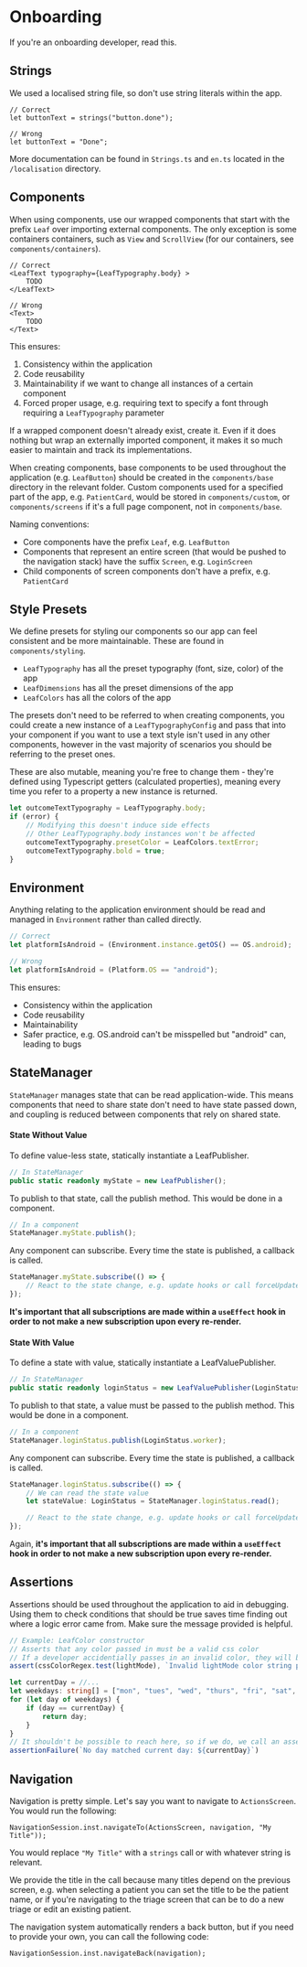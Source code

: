 # Onboarding
If you're an onboarding developer, read this.

## Strings

We used a localised string file, so don't use string literals within the app.

```tsx
// Correct
let buttonText = strings("button.done");
```

```tsx
// Wrong
let buttonText = "Done";
```

More documentation can be found in `Strings.ts` and `en.ts` located in the `/localisation` directory.

## Components

When using components, use our wrapped components that start with the prefix `Leaf` over importing external components. The only exception is some containers containers, such as `View` and `ScrollView` (for our containers, see `components/containers`).

```tsx
// Correct
<LeafText typography={LeafTypography.body} >
    TODO
</LeafText>
```

```tsx
// Wrong
<Text>
    TODO
</Text>
```

This ensures:

1. Consistency within the application
2. Code reusability
3. Maintainability if we want to change all instances of a certain component
4. Forced proper usage, e.g. requiring text to specify a font through requiring a `LeafTypography` parameter

If a wrapped component doesn't already exist, create it. Even if it does nothing but wrap an externally imported component, it makes it so much easier to maintain and track its implementations.

When creating components, base components to be used throughout the application (e.g. `LeafButton`) should be created in the `components/base` directory in the relevant folder. Custom components used for a specified part of the app, e.g. `PatientCard`, would be stored in `components/custom`, or `components/screens` if it's a full page component, not in `components/base`.

Naming conventions:

* Core components have the prefix `Leaf`, e.g. `LeafButton`
* Components that represent an entire screen (that would be pushed to the navigation stack) have the suffix `Screen`, e.g. `LoginScreen`
* Child components of screen components don't have a prefix, e.g. `PatientCard`

## Style Presets

We define presets for styling our components so our app can feel consistent and be more maintainable. These are found in `components/styling`.

* `LeafTypography` has all the preset typography (font, size, color) of the app
* `LeafDimensions` has all the preset dimensions of the app
* `LeafColors` has all the colors of the app

The presets don't need to be referred to when creating components, you could create a new instance of a `LeafTypographyConfig` and pass that into your component if you want to use a text style isn't used in any other components, however in the vast majority of scenarios you should be referring to the preset ones.

These are also mutable, meaning you're free to change them - they're defined using Typescript getters (calculated properties), meaning every time you refer to a property a new instance is returned.

```typescript
let outcomeTextTypography = LeafTypography.body;
if (error) {
    // Modifying this doesn't induce side effects
    // Other LeafTypography.body instances won't be affected
    outcomeTextTypography.presetColor = LeafColors.textError;
    outcomeTextTypography.bold = true;
}
```

## Environment

Anything relating to the application environment should be read and managed in `Environment` rather than called directly.

```ts
// Correct
let platformIsAndroid = (Environment.instance.getOS() == OS.android);
```

```ts
// Wrong
let platformIsAndroid = (Platform.OS == "android");
```

This ensures:

* Consistency within the application
* Code reusability
* Maintainability
* Safer practice, e.g. OS.android can't be misspelled but "android" can, leading to bugs

## StateManager

`StateManager` manages state that can be read application-wide. This means components that need to share state don't need to have state passed down, and coupling is reduced between components that rely on shared state.

#### State Without Value

To define value-less state, statically instantiate a LeafPublisher.

```typescript
// In StateManager
public static readonly myState = new LeafPublisher();
```

To publish to that state, call the publish method. This would be done in a component.

```typescript
// In a component
StateManager.myState.publish();
```

Any component can subscribe. Every time the state is published, a callback is called.

```typescript
StateManager.myState.subscribe(() => {
    // React to the state change, e.g. update hooks or call forceUpdate()
});
```

**It's important that all subscriptions are made within a `useEffect` hook in order to not make a new subscription upon every re-render.**

#### State With Value

To define a state with value, statically instantiate a LeafValuePublisher.

```typescript
// In StateManager
public static readonly loginStatus = new LeafValuePublisher(LoginStatus.loggedOut);
```

To publish to that state, a value must be passed to the publish method. This would be done in a component.

```typescript
// In a component
StateManager.loginStatus.publish(LoginStatus.worker);
```

Any component can subscribe. Every time the state is published, a callback is called.

```typescript
StateManager.loginStatus.subscribe(() => {
    // We can read the state value
    let stateValue: LoginStatus = StateManager.loginStatus.read();

    // React to the state change, e.g. update hooks or call forceUpdate()
});
```

Again, **it's important that all subscriptions are made within a `useEffect` hook in order to not make a new subscription upon every re-render.**

## Assertions

Assertions should be used throughout the application to aid in debugging. Using them to check conditions that should be true saves time finding out where a logic error came from. Make sure the message provided is helpful.

```typescript
// Example: LeafColor constructor
// Asserts that any color passed in must be a valid css color
// If a developer accidentially passes in an invalid color, they will be notified immediately because an error will be thrown
assert(cssColorRegex.test(lightMode), `Invalid lightMode color string provided: '${lightMode}'`);
```

```typescript
let currentDay = //...
let weekdays: string[] = ["mon", "tues", "wed", "thurs", "fri", "sat", "sun"];
for (let day of weekdays) {
    if (day == currentDay) {
        return day;
    }
}
// It shouldn't be possible to reach here, so if we do, we call an assertionFailure
assertionFailure(`No day matched current day: ${currentDay}`)
```

## Navigation

Navigation is pretty simple. Let's say you want to navigate to `ActionsScreen`. You would run the following:

```tsx
NavigationSession.inst.navigateTo(ActionsScreen, navigation, "My Title"));
```

You would replace `"My Title"` with a `strings` call or with whatever string is relevant.

We provide the title in the call because many titles depend on the previous screen, e.g. when selecting a patient you can set the title to be the patient name, or if you're navigating to the triage screen that can be to do a new triage or edit an existing patient.

The navigation system automatically renders a back button, but if you need to provide your own, you can call the following code:

```tsx
NavigationSession.inst.navigateBack(navigation);
```

